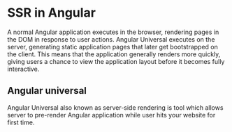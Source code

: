 # SSR in Angular

A normal Angular application executes in the browser, rendering pages in the DOM in response to user actions. Angular Universal executes on the server, generating static application pages that later get bootstrapped on the client. This means that the application generally renders more quickly, giving users a chance to view the application layout before it becomes fully interactive.

## Angular universal

Angular Universal also known as server-side rendering is tool which allows server to pre-render Angular application while user hits your website for first time.
